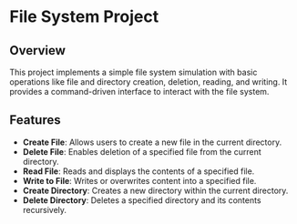# File System Project

## Overview

This project implements a simple file system simulation with basic operations like file and directory creation, deletion, reading, and writing. It provides a command-driven interface to interact with the file system.

## Features

- **Create File**: Allows users to create a new file in the current directory.
- **Delete File**: Enables deletion of a specified file from the current directory.
- **Read File**: Reads and displays the contents of a specified file.
- **Write to File**: Writes or overwrites content into a specified file.
- **Create Directory**: Creates a new directory within the current directory.
- **Delete Directory**: Deletes a specified directory and its contents recursively.
